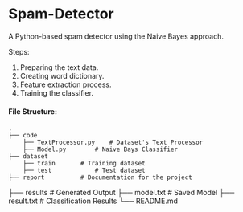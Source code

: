 # Spam-Detector
A Python-based spam detector using the Naive Bayes approach.

Steps:

1. Preparing the text data.
2. Creating word dictionary.
3. Feature extraction process.
4. Training the classifier.

#### File Structure:
	.
	├── code
		├── TextProcessor.py	# Dataset's Text Processor
		├── Model.py		# Naive Bays Classifier
	├── dataset
		├── train		# Training dataset
		├── test	        # Test dataset
	├── report			# Documentation for the project
  ├── results      # Generated Output
		├── model.txt		# Saved Model
		├── result.txt  # Classification Results
	└── README.md
  
